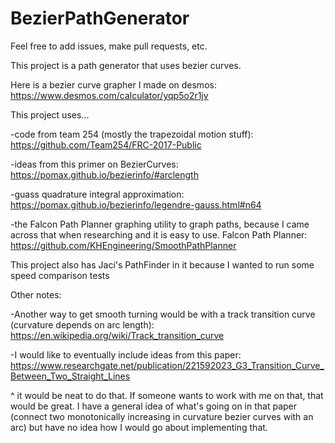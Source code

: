 # BezierPathGenerator



Feel free to add issues, make pull requests, etc.

This project is a path generator that uses bezier curves.

Here is a bezier curve grapher I made on desmos: https://www.desmos.com/calculator/yqp5o2r1jv

This project uses...

-code from team 254 (mostly the trapezoidal motion stuff): https://github.com/Team254/FRC-2017-Public

-ideas from this primer on BezierCurves: https://pomax.github.io/bezierinfo/#arclength

-guass quadrature integral approximation: https://pomax.github.io/bezierinfo/legendre-gauss.html#n64

-the Falcon Path Planner graphing utility to graph paths, because I came across that when researching and it is easy to use. Falcon Path Planner: https://github.com/KHEngineering/SmoothPathPlanner

This project also has Jaci's PathFinder in it because I wanted to run some speed comparison tests

Other notes:

-Another way to get smooth turning would be with a track transition curve (curvature depends on arc length): https://en.wikipedia.org/wiki/Track_transition_curve

-I would like to eventually include ideas from this paper: https://www.researchgate.net/publication/221592023_G3_Transition_Curve_Between_Two_Straight_Lines

^ it would be neat to do that. If someone wants to work with me on that, that would be great. I have a general idea of what's going on in that paper (connect two monotonically increasing in curvature bezier curves with an arc) but have no idea how I would go about implementing that.
